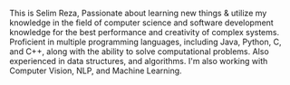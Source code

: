This is Selim Reza,
Passionate about learning new things & utilize my knowledge in the field of computer science and software development knowledge for the best performance and creativity of complex systems. Proficient in multiple programming languages, including Java, Python, C, and C++, along with the ability to solve computational problems. Also experienced in data structures, and algorithms. I'm also working with Computer Vision, NLP, and Machine Learning.
